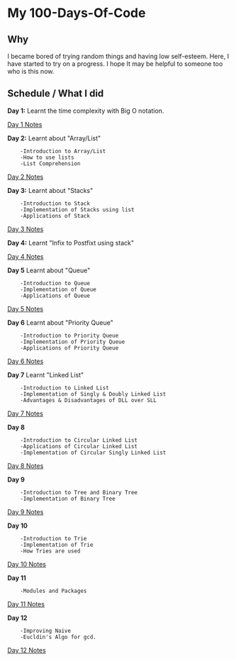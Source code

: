 # My 100-Days-Of-Code

## Why 
I became bored of trying random  things and having low self-esteem. Here, I have started to try on a progress. I hope It may be helpful to someone too who is this now. 

## Schedule / What I did

**Day 1:** Learnt the time complexity with Big O notation.

[Day 1 Notes](https://github.com/PrinceofChum/100-Days-Of-Code/blob/main/Day%2001/Day%201%20notes.pdf)

**Day 2:** Learnt about "Array/List"

        -Introduction to Array/List
        -How to use lists
        -List Comprehension

[Day 2 Notes](https://github.com/PrinceofChum/100-Days-Of-Code/blob/main/Day%2002/Day%202%20Notes%20-%20Array-List.pdf)

**Day 3:** Learnt about "Stacks"

        -Introduction to Stack
        -Implementation of Stacks using list
        -Applications of Stack
        
[Day 3 Notes](https://github.com/PrinceofChum/100-Days-Of-Code/blob/main/Day%2003/2020.12.27%20-%20Doc%20Scanner.pdf)

**Day 4:** Learnt "Infix to Postfixt using stack"

[Day 4 Notes](https://github.com/PrinceofChum/100-Days-Of-Code/blob/main/Day%2004/Day%204%20notes.pdf)

**Day 5** Learnt about "Queue"
        
        -Introduction to Queue
        -Implementation of Queue
        -Applications of Queue
        
 [Day 5 Notes](https://github.com/PrinceofChum/100-Days-Of-Code/blob/main/Day%2005/Day%205%20Notes.pdf)
 
 **Day 6** Learnt about "Priority Queue"
       
        -Introduction to Priority Queue
        -Implementation of Priority Queue
        -Applications of Priority Queue
        
 [Day 6 Notes](https://github.com/PrinceofChum/100-Days-Of-Code/blob/main/Day%2006/Day%206%20Notes.pdf)
 
 **Day 7** Learnt "Linked List"
 
        -Introduction to Linked List
        -Implementation of Singly & Doubly Linked List
        -Advantages & Disadvantages of DLL over SLL
        
[Day 7 Notes](https://github.com/PrinceofChum/100-Days-Of-Code/blob/main/Day%2007/Day%207%20Notes.pdf)

**Day 8**

        -Introduction to Circular Linked List
        -Applications of Circular Linked List
        -Implementation of Circular Singly Linked List
        
[Day 8 Notes](https://github.com/PrinceofChum/100-Days-Of-Code/blob/main/Day%2008/Day%208%20Notes%20-%20Circular%20Linked%20List.pdf)

**Day 9**

        -Introduction to Tree and Binary Tree
        -Implementation of Binary Tree

[Day 9 Notes](https://github.com/PrinceofChum/100-Days-Of-Code/blob/main/Day%2009/Day%209%20Notes%20-%20Binary%20Tree.pdf)

**Day 10** 

        -Introduction to Trie
        -Implementation of Trie
        -How Tries are used

[Day 10 Notes](https://github.com/PrinceofChum/100-Days-Of-Code/blob/main/Day%2010/Day%2010%20Notes%20-%20Trie.pdf)

**Day 11**

        -Modules and Packages
 
 [Day 11 Notes](https://github.com/PrinceofChum/100-Days-Of-Code/blob/main/Day%2011/Day%2011%20Notes%20-%20Modules%20and%20Packages.pdf)
 
 **Day 12**
 
        -Improving Naive
        -Eucldin's Algo for gcd.
   
[Day 12 Notes](https://github.com/PrinceofChum/100-Days-Of-Code/blob/main/Day%2012/Day%2012%20Notes%20-%20Improving%20Naive.pdf)
